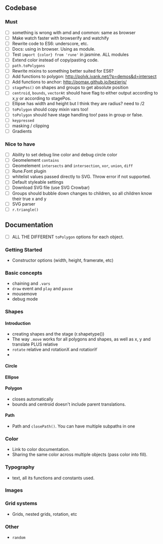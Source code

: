 ## Codebase

### Must

- [ ] something is wrong with amd and common: same as browser
- [ ] Make watch faster with browserify and watchify
- [ ] Rewrite code to ES6: underscore, etc.
- [ ] Docs: using in browser. Using as module.
- [ ] Test `import {color} from 'rune'` in jasmine. ALL modules
- [ ] Extend color instead of copy/pasting code.
- [ ] `path.toPolygons`
- [ ] Rewrite mixins to something better suited for ES6?
- [ ] Add functions to polygon: http://polyk.ivank.net/?p=demos&d=intersect
- [ ] Add functions to anchor: http://pomax.github.io/bezierjs/
- [ ] `stagePos()` on shapes and groups to get absolute position
- [ ] `centroid`, `bounds`, `vectorAt` should have flag to either output according to x,y or according to stagePos.
- [ ] Ellipse has width and height but I think they are radius? need to /2
- [ ] `toPolygon` should copy mixin vars too!
- [ ] `toPolygon` should have stage handling too! pass in group or false.
- [ ] `keypressed`
- [ ] masking / clipping
- [ ] Gradients

### Nice to have 

- [ ] Ability to set debug line color and debug circle color
- [ ] Geomelement `contains`
- [ ] Geomelement `intersects` and `intersection`, `xor`, `union`, `diff`
- [ ] Rune.Font plugin
- [ ] whitelist values passed directly to SVG. Throw error if not supported.
- [ ] Default styleable settings
- [ ] Download SVG file (use SVG Crowbar)
- [ ] Groups should bubble down changes to children, so all children know their true x and y
- [ ] SVG parser
- [ ] `r.triangle()`

## Documentation

- [ ] ALL THE DIFFERENT `toPolygon` options for each object.

### Getting Started
- Constructor options (width, height, framerate, etc)

### Basic concepts
- chaining and `.vars`
- `draw` event and `play` and `pause`
- mousemove
- debug mode

### Shapes

#### Introduction
- creating shapes and the stage (r.shapetype())
- The way `.move` works for all polygons and shapes, as well as x, y and translate PLUS relative
- `rotate` relative and rotationX and rotationY
- 

#### Circle

#### Ellipse

#### Polygon
- closes automatically
- bounds and centroid doesn't include parent translations.

#### Path
- Path and `closePath()`. You can have multiple subpaths in one

### Color
- Link to color documentation.
- Sharing the same color across multiple objects (pass color into fill).

### Typography
- text, all its functions and constants used.

### Images

### Grid systems
- Grids, nested grids, rotation, etc

### Other
- `random`
